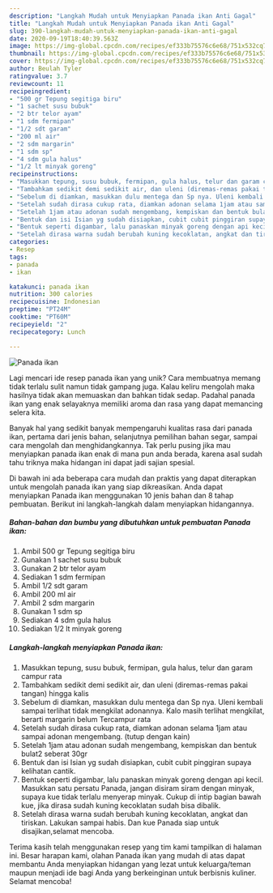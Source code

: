 ```yaml
---
description: "Langkah Mudah untuk Menyiapkan Panada ikan Anti Gagal"
title: "Langkah Mudah untuk Menyiapkan Panada ikan Anti Gagal"
slug: 390-langkah-mudah-untuk-menyiapkan-panada-ikan-anti-gagal
date: 2020-09-19T18:40:39.563Z
image: https://img-global.cpcdn.com/recipes/ef333b75576c6e68/751x532cq70/panada-ikan-foto-resep-utama.jpg
thumbnail: https://img-global.cpcdn.com/recipes/ef333b75576c6e68/751x532cq70/panada-ikan-foto-resep-utama.jpg
cover: https://img-global.cpcdn.com/recipes/ef333b75576c6e68/751x532cq70/panada-ikan-foto-resep-utama.jpg
author: Beulah Tyler
ratingvalue: 3.7
reviewcount: 11
recipeingredient:
- "500 gr Tepung segitiga biru"
- "1 sachet susu bubuk"
- "2 btr telor ayam"
- "1 sdm fermipan"
- "1/2 sdt garam"
- "200 ml air"
- "2 sdm margarin"
- "1 sdm sp"
- "4 sdm gula halus"
- "1/2 lt minyak goreng"
recipeinstructions:
- "Masukkan tepung, susu bubuk, fermipan, gula halus, telur dan garam campur rata"
- "Tambahkam sedikit demi sedikit air, dan uleni (diremas-remas pakai tangan) hingga kalis"
- "Sebelum di diamkan, masukkan dulu mentega dan Sp nya. Uleni kembali sampai terlihat tidak mengkilat adonannya. Kalo masih terlihat mengkilat, berarti margarin belum Tercampur rata"
- "Setelah sudah dirasa cukup rata, diamkan adonan selama 1jam atau sampai adonan mengembang. (tutup dengan kain)"
- "Setelah 1jam atau adonan sudah mengembang, kempiskan dan bentuk bulat2 seberat 30gr"
- "Bentuk dan isi Isian yg sudah disiapkan, cubit cubit pinggiran supaya kelihatan cantik."
- "Bentuk seperti digambar, lalu panaskan minyak goreng dengan api kecil. Masukkan satu persatu Panada, jangan disiram siram dengan minyak, supaya kue tidak terlalu menyerap minyak. Cukup di intip bagian bawah kue, jika dirasa sudah kuning kecoklatan sudah bisa dibalik."
- "Setelah dirasa warna sudah berubah kuning kecoklatan, angkat dan tiriskan. Lakukan sampai habis. Dan kue Panada siap untuk disajikan,selamat mencoba."
categories:
- Resep
tags:
- panada
- ikan

katakunci: panada ikan 
nutrition: 300 calories
recipecuisine: Indonesian
preptime: "PT24M"
cooktime: "PT60M"
recipeyield: "2"
recipecategory: Lunch

---
```



![Panada ikan](https://img-global.cpcdn.com/recipes/ef333b75576c6e68/751x532cq70/panada-ikan-foto-resep-utama.jpg)

Lagi mencari ide resep panada ikan yang unik? Cara membuatnya memang tidak terlalu sulit namun tidak gampang juga. Kalau keliru mengolah maka hasilnya tidak akan memuaskan dan bahkan tidak sedap. Padahal panada ikan yang enak selayaknya memiliki aroma dan rasa yang dapat memancing selera kita.

Banyak hal yang sedikit banyak mempengaruhi kualitas rasa dari panada ikan, pertama dari jenis bahan, selanjutnya pemilihan bahan segar, sampai cara mengolah dan menghidangkannya. Tak perlu pusing jika mau menyiapkan panada ikan enak di mana pun anda berada, karena asal sudah tahu triknya maka hidangan ini dapat jadi sajian spesial.




Di bawah ini ada beberapa cara mudah dan praktis yang dapat diterapkan untuk mengolah panada ikan yang siap dikreasikan. Anda dapat menyiapkan Panada ikan menggunakan 10 jenis bahan dan 8 tahap pembuatan. Berikut ini langkah-langkah dalam menyiapkan hidangannya.

<!--inarticleads1-->

##### Bahan-bahan dan bumbu yang dibutuhkan untuk pembuatan Panada ikan:

1. Ambil 500 gr Tepung segitiga biru
1. Gunakan 1 sachet susu bubuk
1. Gunakan 2 btr telor ayam
1. Sediakan 1 sdm fermipan
1. Ambil 1/2 sdt garam
1. Ambil 200 ml air
1. Ambil 2 sdm margarin
1. Gunakan 1 sdm sp
1. Sediakan 4 sdm gula halus
1. Sediakan 1/2 lt minyak goreng




<!--inarticleads2-->

##### Langkah-langkah menyiapkan Panada ikan:

1. Masukkan tepung, susu bubuk, fermipan, gula halus, telur dan garam campur rata
1. Tambahkam sedikit demi sedikit air, dan uleni (diremas-remas pakai tangan) hingga kalis
1. Sebelum di diamkan, masukkan dulu mentega dan Sp nya. Uleni kembali sampai terlihat tidak mengkilat adonannya. Kalo masih terlihat mengkilat, berarti margarin belum Tercampur rata
1. Setelah sudah dirasa cukup rata, diamkan adonan selama 1jam atau sampai adonan mengembang. (tutup dengan kain)
1. Setelah 1jam atau adonan sudah mengembang, kempiskan dan bentuk bulat2 seberat 30gr
1. Bentuk dan isi Isian yg sudah disiapkan, cubit cubit pinggiran supaya kelihatan cantik.
1. Bentuk seperti digambar, lalu panaskan minyak goreng dengan api kecil. Masukkan satu persatu Panada, jangan disiram siram dengan minyak, supaya kue tidak terlalu menyerap minyak. Cukup di intip bagian bawah kue, jika dirasa sudah kuning kecoklatan sudah bisa dibalik.
1. Setelah dirasa warna sudah berubah kuning kecoklatan, angkat dan tiriskan. Lakukan sampai habis. Dan kue Panada siap untuk disajikan,selamat mencoba.




Terima kasih telah menggunakan resep yang tim kami tampilkan di halaman ini. Besar harapan kami, olahan Panada ikan yang mudah di atas dapat membantu Anda menyiapkan hidangan yang lezat untuk keluarga/teman maupun menjadi ide bagi Anda yang berkeinginan untuk berbisnis kuliner. Selamat mencoba!
